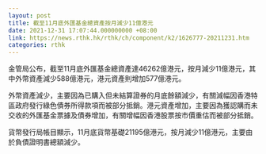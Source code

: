 ```yaml
---
layout: post
title: 截至11月底外匯基金總資產按月減少11億港元
date: 2021-12-31 17:07:44.000000000 +08:00
link: https://news.rthk.hk/rthk/ch/component/k2/1626777-20211231.htm
categories: rthk
---
```


金管局公布，截至11月底外匯基金總資產達46262億港元，按月減少11億港元，其中外幣資產減少588億港元，港元資產則增加577億港元。

外幣資產減少，主要因為已購入但未結算證券的月底餘額減少，有關減幅因香港特區政府發行綠色債券所得款項而被部分抵銷。港元資產增加，主要因為獲認購而未交收的外匯基金票據及債券增加，有關增幅因香港股票按市價重估而被部分抵銷。

貨幣發行局帳目顯示，11月底貨幣基礎21195億港元，按月減少11億港元，主要由於負債證明書總額減少。
